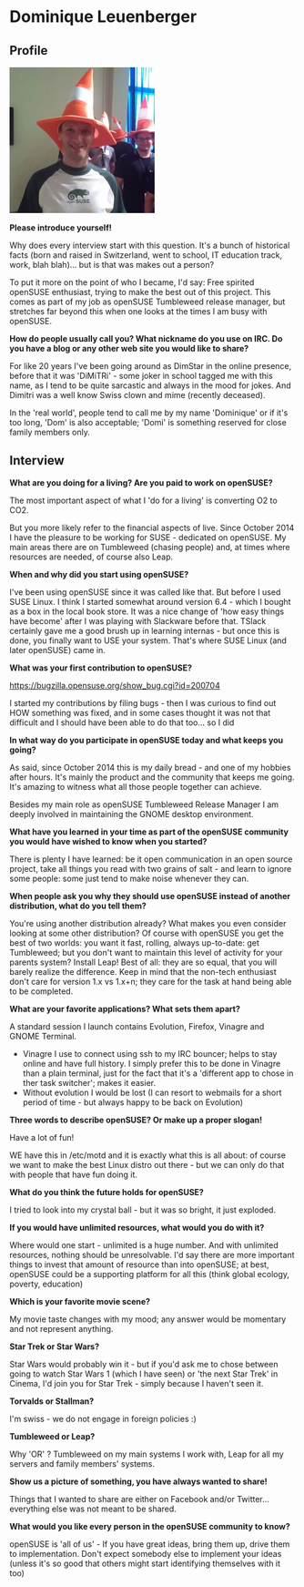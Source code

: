 # Dominique Leuenberger

## Profile

![DimStar](images/Dominique-openSUSE+VLC.jpg)

**Please introduce yourself!**

Why does every interview start with this question. It's a bunch of
historical facts (born and raised in Switzerland, went to school, IT
education track, work, blah blah)... but is that was makes out a
person?

To put it more on the point of who I became, I'd say: Free spirited
openSUSE enthusiast, trying to make the best out of this project. This
comes as part of my job as openSUSE Tumbleweed release manager, but
stretches far beyond this when one looks at the times I am busy with
openSUSE.

**How do people usually call you? What nickname do you use on IRC. Do you have a blog or any other web site you would like to share?**

For like 20 years I've been going around as DimStar in the online
presence, before that it was 'DiMiTRi' - some joker in school tagged me
with this name, as I tend to  be quite sarcastic and always in the mood
for jokes. And Dimitri was a well know Swiss clown and mime (recently
deceased).

In the 'real world', people tend to call me by my name 'Dominique' or
if it's too long, 'Dom' is also acceptable; 'Domi' is something
reserved for close family members only.

## Interview

**What are you doing for a living? Are you paid to work on openSUSE?**

The most important aspect of what I 'do for a living' is converting O2
to CO2.

But you more likely refer to the financial aspects of live. Since
October 2014 I have the pleasure to be working for SUSE - dedicated on
openSUSE. My main areas there are on Tumbleweed (chasing people) and,
at times where resources are needed, of course also Leap.

**When and why did you start using openSUSE?**

I've been using openSUSE since it was called like that. But before I
used SUSE Linux. I think I started somewhat around version 6.4 - which
I bought as a box in the local book store. It was a nice change of 'how
easy things have become' after I was playing with Slackware before
that. TSlack certainly gave me a good brush up in learning internas -
but once this is done, you finally want to USE your system. That's
where SUSE Linux (and later openSUSE) came in.

**What was your first contribution to openSUSE?**

https://bugzilla.opensuse.org/show_bug.cgi?id=200704

I started my contributions by filing bugs - then I was curious to find
out HOW something was fixed, and in some cases thought it was not that
difficult and I should have been able to do that too... so I did

**In what way do you participate in openSUSE today and what keeps you going?**

As said, since October 2014 this is my daily bread - and one of my
hobbies after hours.
It's mainly the product and the community that keeps me going. It's
amazing to witness what all those people together can achieve.

Besides my main role as openSUSE Tumbleweed Release Manager I am
deeply involved in maintaining the GNOME desktop environment.

**What have you learned in your time as part of the openSUSE community you  would have wished to know when you started?**

There is plenty I have learned: be it open communication in an open
source project, take all things you read with two grains of salt - and
learn to ignore some people: some just tend to make noise whenever they
can.
 
**When people ask you why they should use openSUSE instead of another distribution, what do you tell them?**

You're using another distribution already? What makes you even consider
looking at some other distribution? Of course with openSUSE you get the
best of two worlds: you want it fast, rolling, always up-to-date: get
Tumbleweed; but you don't want to maintain this level of activity for
your parents system? Install Leap! Best of all: they are so equal, that
you will barely realize the difference. Keep in mind that the non-tech
enthusiast don't care for version 1.x vs 1.x+n; they care for the task
at hand being able to be completed.
 
**What are your favorite applications? What sets them apart?**

A standard session I launch contains Evolution, Firefox, Vinagre and
GNOME Terminal.
+ Vinagre I use to connect using ssh to my IRC bouncer; helps to stay
online and have full history. I simply prefer this to be done in
Vinagre than a plain terminal, just for the fact that it's a 'different
app to chose in ther task switcher'; makes it easier.
+ Without evolution I would be lost (I can resort to webmails for a
short period of time - but always happy to be back on Evolution)
 
**Three words to describe openSUSE? Or make up a proper slogan!**

Have a lot of fun!

WE have this in /etc/motd and it is exactly what this is all about: of
course we want to make the best Linux distro out there - but we can
only do that with people that have fun doing it.
 
**What do you think the future holds for openSUSE?**

I tried to look into my crystal ball - but it was so bright, it just
exploded.

**If you would have unlimited resources, what would you do with it?**

Where would one start - unlimited is a huge number. And with unlimited
resources, nothing should be unresolvable.
I'd say there are more important things to invest that amount of
resource than into openSUSE; at best, openSUSE could be a supporting
platform for all this (think global ecology, poverty, education)
 
**Which is your favorite movie scene?**

My movie taste changes with my mood; any answer would be momentary and
not represent anything.
 
**Star Trek or Star Wars?**

Star Wars would probably win it - but if you'd ask me to chose between
going to watch Star Wars 1 (which I have seen) or 'the next Star Trek'
in Cinema, I'd join you for Star Trek - simply because I haven't seen
it.
 
**Torvalds or Stallman?**

I'm swiss - we do not engage in foreign policies :)
 
**Tumbleweed or Leap?**

Why 'OR' ? Tumbleweed on my main systems I work with, Leap for all my
servers and family members' systems.
 
**Show us a picture of something, you have always wanted to share!**

Things that I wanted to share are either on Facebook and/or Twitter...
everything else was not meant to be shared.
 
**What would you like every person in the openSUSE community to know?**

openSUSE is 'all of us' - If you have great ideas, bring them up, drive
them to implementation. Don't expect somebody else to implement your
ideas (unless it's so good that others might start identifying
themselves with it too)
